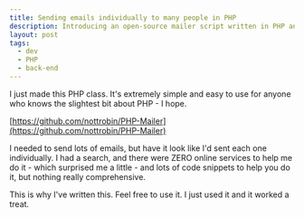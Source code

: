 ```yaml
---
title: Sending emails individually to many people in PHP
description: Introducing an open-source mailer script written in PHP and hosted on Github.
layout: post
tags:
  - dev
  - PHP
  - back-end
---
```

 
I just made this PHP class. It's extremely simple and easy to use for
anyone who knows the slightest bit about PHP - I hope.

[https://github.com/nottrobin/PHP-Mailer](https://github.com/nottrobin/PHP-Mailer)

I needed to send lots of emails, but have it look like I'd sent each one
individually. I had a search, and there were ZERO online services to
help me do it - which surprised me a little - and lots of code snippets
to help you do it, but nothing really comprehensive.

This is why I've written this. Feel free to use it. I just used it and
it worked a treat.
